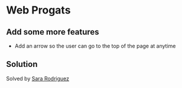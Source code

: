 # Web Progats

## Add some more features

- Add an arrow so the user can go to the top of the page at anytime

## Solution

Solved by [Sara Rodriguez](https://github.com/SaraaLee/ProgatsJavaScript.git
) 
